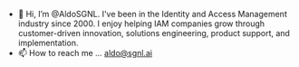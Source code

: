 - 👋 Hi, I’m @AldoSGNL. I've been in the Identity and Access Management industry since 2000. I enjoy helping IAM companies grow through customer-driven innovation, solutions engineering, product support, and implementation. 
- 📫 How to reach me ... aldo@sgnl.ai

<!---
AldoSGNL/AldoSGNL is a ✨ special ✨ repository because its `README.md` (this file) appears on your GitHub profile.
You can click the Preview link to take a look at your changes.
--->
